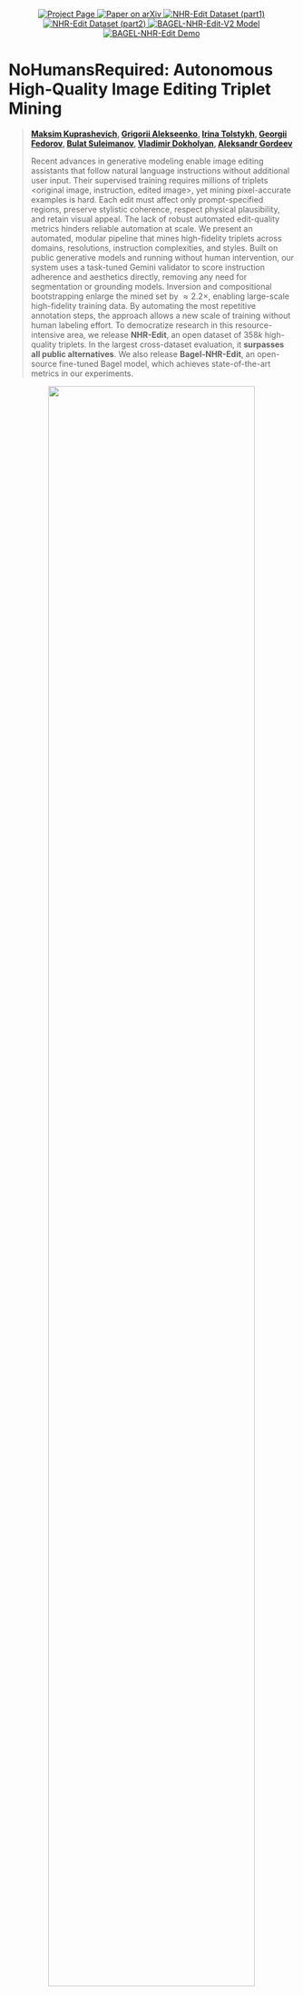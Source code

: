 
<p align="center">
  <a href="https://riko0.github.io/No-Humans-Required/">
    <img
      src="https://img.shields.io/badge/NHR-Website-0A66C2?logo=safari&logoColor=white"
      alt="Project Page"
    />
  </a>
  <a href="https://arxiv.org/abs/2507.14119">
    <img
      src="https://img.shields.io/badge/NHR-Paper-red?logo=arxiv&logoColor=red"
      alt="Paper on arXiv"
    />
  </a>
  <a href="https://huggingface.co/datasets/iitolstykh/NHR-Edit">
    <img
      src="https://img.shields.io/badge/NHR_Edit-Data-purple?logo=huggingface&logoColor=yellow"
      alt="NHR-Edit Dataset (part1)"
    />
  </a>
  <a href="https://huggingface.co/datasets/iitolstykh/NHR-Edit-part2">
    <img
      src="https://img.shields.io/badge/NHR_Edit-Data-purple?logo=huggingface&logoColor=yellow"
      alt="NHR-Edit Dataset (part2)"
    />
  </a>
  <a href="https://huggingface.co/iitolstykh/Bagel-NHR-Edit-V2">
    <img 
        src="https://img.shields.io/badge/Bagel_NHR_Edit-Model-yellow?logo=huggingface&logoColor=yellow" 
        alt="BAGEL-NHR-Edit-V2 Model"
    />
  </a>
  <a href="https://huggingface.co/spaces/iitolstykh/BAGEL-NHR-Edit">
    <img
      src="https://img.shields.io/badge/BAGEL_NHR_Edit-Space-orange?logo=huggingface&logoColor=yellow"
      alt="BAGEL-NHR-Edit Demo"
    />
  </a>
  
</p>

# NoHumansRequired: Autonomous High-Quality Image Editing Triplet Mining

> **[Maksim Kuprashevich](https://github.com/WildChlamydia), [Grigorii Alekseenko](https://github.com/Riko0), [Irina Tolstykh](https://www.linkedin.com/in/irina-tolstykh-2a76111a2/), [Georgii Fedorov](https://github.com/georfed),
[Bulat Suleimanov](https://github.com/bsuleymanov), [Vladimir Dokholyan](https://github.com/Dokholyan), [Aleksandr Gordeev](https://github.com/gracikk-ds)**
>
> Recent advances in generative modeling enable image editing assistants that follow natural language instructions without additional user input. Their supervised training requires millions of triplets <original image, instruction, edited image>, yet mining pixel-accurate examples is hard. Each edit must affect only prompt-specified regions, preserve stylistic coherence, respect physical plausibility, and retain visual appeal. The lack of robust automated edit-quality metrics hinders reliable automation at scale. 
We present an automated, modular pipeline that mines high-fidelity triplets across domains, resolutions, instruction complexities, and styles. Built on public generative models and running without human intervention, our system uses a task-tuned Gemini validator to score instruction adherence and aesthetics directly, removing any need for segmentation or grounding models. Inversion and compositional bootstrapping enlarge the mined set by $\approx 2.2\times$, enabling large-scale high-fidelity training data. By automating the most repetitive annotation steps, the approach allows a new scale of training without human labeling effort.
To democratize research in this resource-intensive area, we release **NHR-Edit**, an open dataset of $358k$ high-quality triplets. In the largest cross-dataset evaluation, it **surpasses all public alternatives**. 
We also release **Bagel-NHR-Edit**, an open-source fine-tuned Bagel model, which achieves state-of-the-art metrics in our experiments.

<p align="center"><img src="https://raw.githubusercontent.com/Riko0/No-Humans-Required-Dataset/refs/heads/main/images/pipeline.jpg" width=85%"></p>

**Autonomous Dataset Generation Pipeline.** A fully automated system for creating high-quality image-editing datasets: prompts and edit instructions are generated by an LLM, initial images are produced using Flux, edits are applied via Image2Image models, and Qwen models evaluate instruction adherence and aesthetics, with the best triplets selected by a finetuned Gemini model, ensuring scalable and visually appealing data generation.

## 📢 News

[17/07/2025] [NHR-Edit Dataset (part1)](https://huggingface.co/datasets/iitolstykh/NHR-Edit) and [Bagel-NHR-Edit](https://huggingface.co/iitolstykh/Bagel-NHR-Edit) has been published on HuggingFace.

[18/07/2025] 🔥🔥🔥 Paper has been published on [Arxiv](https://arxiv.org/abs/2507.14119).

[21/07/2025] **Bagel-NHR-Edit Demo** has been published on [HuggingFace 🤗](https://huggingface.co/spaces/iitolstykh/BAGEL-NHR-Edit).

[11/09/2025] The second part of NHR-Edit Dataset has been released: [NHR-Edit Dataset (part2)](https://huggingface.co/datasets/iitolstykh/NHR-Edit-part2).

[11/09/2025] [Bagel-NHR-Edit-V2](https://huggingface.co/iitolstykh/Bagel-NHR-Edit-V2) model, trained on full NHR-Edit Dataset (part1 + part2) has been published on HuggingFace 🤗

## NHR-Edit Dataset Info

- Instruction-image pairs (triplets): 720,088
- Image resolution: variable (metadata includes exact width/height)

#### Category group distribution:
<p align="left"><img src="https://raw.githubusercontent.com/Riko0/No-Humans-Required-Dataset/refs/heads/main/images/01_general_categories.jpg" width=42%"> <img src="https://raw.githubusercontent.com/Riko0/No-Humans-Required-Dataset/refs/heads/main/images/02_misc_breakdown.jpg" width=51%"></p>

## Bagel-NHR-Edit-V2 Model Info

**Bagel-NHR-Edit-V2** is a model fine-tuned on the full NHR-Edit dataset using parameter-efficient LoRA adaptation on the generation expert’s attention and FFN projection layers.

#### Metrics for GEdit-Bench-EN:

| Model              | GEdit-Bench-EN (SC) ↑ | GEdit-Bench-EN (PQ) ↑ | GEdit-Bench-EN (O) ↑  |
| ------------------ | --------------------- | --------------------- | --------------------- |
| BAGEL-7B-MoT       |   7.610 ± 0.150       |   6.180 ± 0.150       |   6.530 ± 0.140       |
| **BAGEL-NHR-Edit-V2** | **7.800 ± 0.070**     | **6.560 ± 0.080**     | **6.800 ± 0.070**     |
> *Scoring model:* `gpt-4.1-2025-04-14` *(with default temperature)*

#### Metrics for ImgEdit-Bench:

| Model              | Style         | Extract       | Remove        | Background    | Action        | Adjust        | Add           | Replace       | Compose       | Overall ↑     |
| ------------------ | ------------- | ------------- | ------------- | ------------- | ------------- | ------------- | ------------- | ------------- | ------------- | ------------- |
| BAGEL-7B-MoT       | 4.20 ± 0.05   | 1.59 ± 0.10   | **3.16 ± 0.10** | 3.29 ± 0.06   | **3.96 ± 0.17** | **3.51 ± 0.20** | 3.98 ± 0.02   | **3.54 ± 0.11** | 2.93 ± 0.26   | 3.30 ± 0.03   |
| **BAGEL-NHR-Edit-V2** | **4.28 ± 0.04** | **1.65 ± 0.07** | 3.12 ± 0.06   | **3.31 ± 0.02** | 3.81 ± 0.17   | 3.48 ± 0.12   | **4.19 ± 0.03** | 3.51 ± 0.06   | **2.99 ± 0.21** | **3.33 ± 0.02** |
> *Scoring model:* `gpt-4o-2024-11-20` *(with temperature = 0.0)*

## Citation

```bib
@article{Layer2025NoHumansRequired,
    arxivId = {2507.14119},
    author = {Maksim Kuprashevich and Grigorii Alekseenko and Irina Tolstykh and Georgii Fedorov and Bulat Suleimanov and Vladimir Dokholyan and Aleksandr Gordeev},
    title = {{NoHumansRequired: Autonomous High-Quality Image Editing Triplet Mining}},
    year = {2025},
    eprint = {2507.14119},
    archivePrefix = {arXiv},
    primaryClass = {cs.CV},
    url = {https://arxiv.org/abs/2507.14119},
    journal={arXiv preprint arXiv:2507.14119}
}
```
